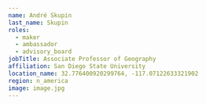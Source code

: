 ```yaml
---
name: André Skupin
last_name: Skupin
roles:
  - maker
  - ambassador
  - advisory_board
jobTitle: Associate Professor of Geography
affiliation: San Diego State University
location_name: 32.776400920299764, -117.07122633321902
region: n_america
image: image.jpg
---
```

